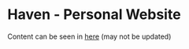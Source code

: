 # Haven - Personal Website

Content can be seen in [here](https://web.fe.up.pt/~up201704790) (may not be updated)

